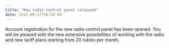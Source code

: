 ```yaml
---
title: "New radio control panel released"
date: 2012-09-17T10:54:49
---
```


Account registration for the new radio control panel has been opened. You will be pleased with the new extensive possibilities of working with the radio and new tariff plans starting from 20 rubles per month.